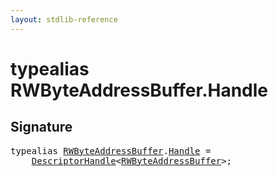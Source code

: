 ```yaml
---
layout: stdlib-reference
---
```


# typealias RWByteAddressBuffer\.Handle

## Signature

<pre>
<span class='code_keyword'>typealias</span> <a href="../index.html" class="code_type">RWByteAddressBuffer</a>.<a href=".html" class="code_type">Handle</a> = 
    <a href="../../descriptorhandle-0a/index.html" class="code_type">DescriptorHandle</a>&lt;<a href="../index.html" class="code_type">RWByteAddressBuffer</a>&gt;;
</pre>

